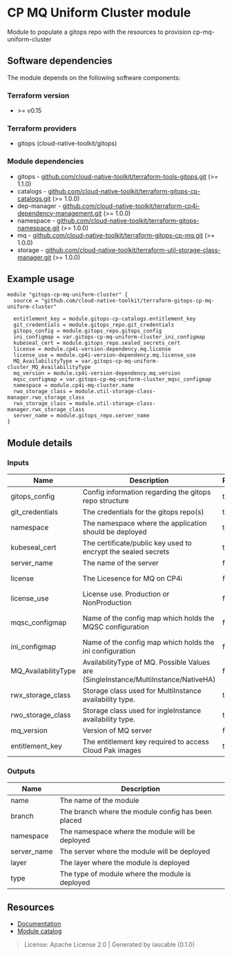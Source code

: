 # CP MQ Uniform Cluster module

Module to populate a gitops repo with the resources to provision cp-mq-uniform-cluster


## Software dependencies

The module depends on the following software components:

### Terraform version

- \>= v0.15

### Terraform providers


- gitops (cloud-native-toolkit/gitops)

### Module dependencies


- gitops - [github.com/cloud-native-toolkit/terraform-tools-gitops.git](https://github.com/cloud-native-toolkit/terraform-tools-gitops.git) (>= 1.1.0)
- catalogs - [github.com/cloud-native-toolkit/terraform-gitops-cp-catalogs.git](https://github.com/cloud-native-toolkit/terraform-gitops-cp-catalogs.git) (>= 1.0.0)
- dep-manager - [github.com/cloud-native-toolkit/terraform-cp4i-dependency-management.git](https://github.com/cloud-native-toolkit/terraform-cp4i-dependency-management.git) (>= 1.0.0)
- namespace - [github.com/cloud-native-toolkit/terraform-gitops-namespace.git](https://github.com/cloud-native-toolkit/terraform-gitops-namespace.git) (>= 1.0.0)
- mq - [github.com/cloud-native-toolkit/terraform-gitops-cp-mq.git](https://github.com/cloud-native-toolkit/terraform-gitops-cp-mq.git) (>= 1.0.0)
- storage - [github.com/cloud-native-toolkit/terraform-util-storage-class-manager.git](https://github.com/cloud-native-toolkit/terraform-util-storage-class-manager.git) (>= 1.0.0)

## Example usage

```hcl
module "gitops-cp-mq-uniform-cluster" {
  source = "github.com/cloud-native-toolkit/terraform-gitops-cp-mq-uniform-cluster"

  entitlement_key = module.gitops-cp-catalogs.entitlement_key
  git_credentials = module.gitops_repo.git_credentials
  gitops_config = module.gitops_repo.gitops_config
  ini_configmap = var.gitops-cp-mq-uniform-cluster_ini_configmap
  kubeseal_cert = module.gitops_repo.sealed_secrets_cert
  license = module.cp4i-version-dependency.mq.license
  license_use = module.cp4i-version-dependency.mq.license_use
  MQ_AvailabilityType = var.gitops-cp-mq-uniform-cluster_MQ_AvailabilityType
  mq_version = module.cp4i-version-dependency.mq.version
  mqsc_configmap = var.gitops-cp-mq-uniform-cluster_mqsc_configmap
  namespace = module.cp4i-mq-cluster.name
  rwo_storage_class = module.util-storage-class-manager.rwo_storage_class
  rwx_storage_class = module.util-storage-class-manager.rwx_storage_class
  server_name = module.gitops_repo.server_name
}

```

## Module details

### Inputs

| Name | Description | Required | Default | Source |
|------|-------------|---------|----------|--------|
| gitops_config | Config information regarding the gitops repo structure | true |  | gitops.gitops_config |
| git_credentials | The credentials for the gitops repo(s) | true |  | gitops.git_credentials |
| namespace | The namespace where the application should be deployed | true |  | namespace.name |
| kubeseal_cert | The certificate/public key used to encrypt the sealed secrets | true |  | gitops.sealed_secrets_cert |
| server_name | The name of the server | false | default | gitops.server_name |
| license | The Licesence for MQ on CP4i | false | L-RJON-C7QG3S | dep-manager.mq.license |
| license_use | License use. Production or NonProduction | false | NonProduction | dep-manager.mq.license_use |
| mqsc_configmap | Name of the config map which holds the MQSC configuration | false | mq-uniform-cluster-mqsc-cm |  |
| ini_configmap | Name of the config map which holds the ini configuration | false | mq-uniform-cluster-ini-cm |  |
| MQ_AvailabilityType | AvailabilityType of MQ. Possible Values are (SingleInstance/MultiInstance/NativeHA) | false | SingleInstance |  |
| rwx_storage_class | Storage class used for MultiInstance availability type. | true |  | storage.rwx_storage_class |
| rwo_storage_class | Storage class used for ingleInstance availability type. | true |  | storage.rwo_storage_class |
| mq_version | Version of MQ server | false | 9.2.4.0-r1 | dep-manager.mq.version |
| entitlement_key | The entitlement key required to access Cloud Pak images | true |  | catalogs.entitlement_key |

### Outputs

| Name | Description |
|------|-------------|
| name | The name of the module |
| branch | The branch where the module config has been placed |
| namespace | The namespace where the module will be deployed |
| server_name | The server where the module will be deployed |
| layer | The layer where the module is deployed |
| type | The type of module where the module is deployed |

## Resources

- [Documentation](https://operate.cloudnativetoolkit.dev)
- [Module catalog](https://modules.cloudnativetoolkit.dev)

> License: Apache License 2.0 | Generated by iascable (0.1.0)
